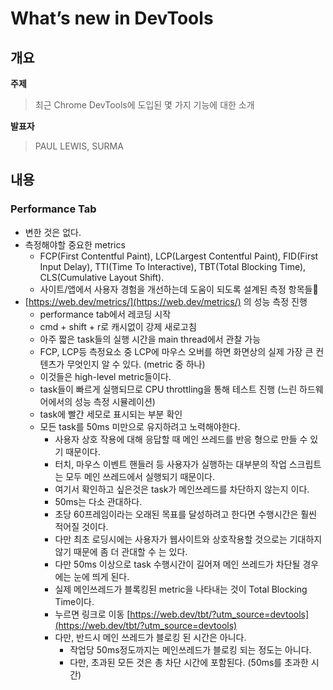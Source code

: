 # What’s new in DevTools
## 개요
**주제**
> 최근 Chrome DevTools에 도입된 몇 가지 기능에 대한 소개  

**발표자**
> PAUL LEWIS, SURMA

## 내용
### Performance Tab
- 변한 것은 없다.
- 측정해야할 중요한 metrics
	- FCP(First Contentful Paint), LCP(Largest Contentful Paint), FID(First Input Delay), TTI(Time To Interactive), TBT(Total Blocking Time), CLS(Cumulative Layout Shift).
	- 사이트/앱에서 사용자 경험을 개선하는데 도움이 되도록 설계된 측정 항목들
- [https://web.dev/metrics/](https://web.dev/metrics/) 의 성능 측정 진행
	- performance tab에서 레코딩 시작
	- cmd + shift + r로 캐시없이 강제 새로고침
	- 아주 짧은 task들의 실행 시간을 main thread에서 관찰 가능
	- FCP, LCP등 측정요소 중 LCP에 마우스 오버를 하면 화면상의 실제 가장 큰 컨텐츠가 무엇인지 알 수 있다. (metric 중 하나)
	- 이것들은 high-level metric들이다.
	- task들이 빠르게 실행되므로 CPU throttling을 통해 테스트 진행 (느린 하드웨어에서의 성능 측정 시뮬레이션)
	- task에 빨간 세모로 표시되는 부분 확인
	- 모든 task를 50ms 미만으로 유지하려고 노력해야한다.
		- 사용자 상호 작용에 대해 응답할 때 메인 쓰레드를 반응 형으로 만들 수 있기 때문이다.
		- 터치, 마우스 이벤트 핸들러 등 사용자가 실행하는 대부분의 작업 스크립트는 모두 메인 쓰레드에서 실행되기 때문이다.
		- 여기서 확인하고 싶은것은 task가 메인쓰레드를 차단하지 않는지 이다.
		- 50ms는 다소 관대하다.
		- 초당 60프레임이라는 오래된 목표를 달성하려고 한다면 수행시간은 훨씬 적어질 것이다.
		- 다만 최초 로딩시에는 사용자가 웹사이트와 상호작용할 것으로는 기대하지 않기 때문에 좀 더 관대할 수 는 있다.
		- 다만 50ms 이상으로 task 수행시간이 길어져 메인 쓰레드가 차단될 경우에는 눈에 띄게 된다.
		- 실제 메인쓰레드가 블록킹된 metric을 나타내는 것이 Total Blocking Time이다.
		- 누르면 링크로 이동 [https://web.dev/tbt/?utm_source=devtools](https://web.dev/tbt/?utm_source=devtools)
		- 다만, 반드시 메인 쓰레드가 블로킹 된 시간은 아니다.
			- 작업당 50ms정도까지는 메인쓰레드가 블로킹 되는 정도는 아니다.
			- 다만, 초과된 모든 것은 총 차단 시간에 포함된다. (50ms를 초과한 시간)
